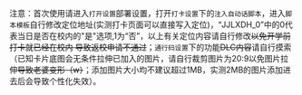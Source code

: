 注意：首次使用请进入`打开设置`部署设置，打开`打卡设置`下的`注入自动话脚本`，进入`脚本模板`自行修改定位地址(实测打卡页面可以直接写入定位)，“JJLXDH_0”中的0代表当日是否在校内的"是"选项,1为“否”，以上有关定位内容请自行修改~~以免开学前打卡就已经在校内 导致返校申请不通过~~；`通行码设置`下的功能~~DLC内容~~请自行摸索（已知卡片底图会无条件拉伸已加入的图片，请自行裁剪图片为20:9以免图片拉伸~~导致老婆变形（w）~~；添加图片大小均不建议超过1MB，实测2MB的图片添加进去后会导致个性化失效）。
